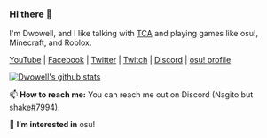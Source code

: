 ### Hi there 👋
I'm Dwowell, and I like talking with [TCA](https://github.com/imTCA) and playing games like osu!, Minecraft, and Roblox.

[YouTube](https://www.youtube.com/channel/UCKlLKfooJ6UhVOKsUHd5ctQ) | [Facebook](https://facebook.com/caleb.fuentes16) | [Twitter](https://twitter.com/Dwowell) | [Twitch](https://twitch.tv/Dwowell_) | [Discord](https://discord.gg/ea9CbQ7wHx) | [osu! profile](https://osu.ppy.sh/u/Dwowell)

[![Dwowell's github stats](https://github-readme-stats.vercel.app/api?username=Dwowell&show_icons=true&theme=highcontrast)](https://github.com/anuraghazra/github-readme-stats)

📫 **How to reach me:** You can reach me out on Discord (Nagito but shake#7994).

👀 **I’m interested in** osu!

<!---

- 👀 I’m interested in ...
- 🌱 I’m currently learning ...
- 💞️ I’m looking to collaborate on ...
- 📫 How to reach me ...

Dwowell/Dwowell is a ✨ special ✨ repository because its `README.md` (this file) appears on your GitHub profile.
You can click the Preview link to take a look at your changes.
--->
